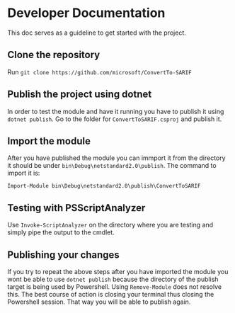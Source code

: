 # Developer Documentation

This doc serves as a guideline to get started with the project.

## Clone the repository
Run `git clone https://github.com/microsoft/ConvertTo-SARIF`

## Publish the project using dotnet
In order to test the module and have it running you have to publish it using `dotnet publish`. Go to the folder for `ConvertToSARIF.csproj` and publish it.

## Import the module
After you have published the module you can immport it from the directory it should be under `bin\Debug\netstandard2.0\publish`. The command to import it is:

`Import-Module bin\Debug\netstandard2.0\publish\ConvertToSARIF`

## Testing with PSScriptAnalyzer
Use `Invoke-ScriptAnalyzer` on the directory where you are testing and simply pipe the output to the cmdlet.

## Publishing your changes
If you try to repeat the above steps after you have imported the module you wont be able to use `dotnet publish` because the directory of the publish target is being used by Powershell. Using `Remove-Module` does not resolve this. The best course of action is closing your terminal thus closing the Powershell session. That way you will be able to publish again.